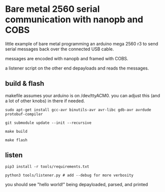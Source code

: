 # Bare metal 2560 serial communication with nanopb and COBS

little example of bare metal programming an arduino mega 2560 r3 to send serial messages back over the connected USB cable.

messages are encoded with nanopb and framed with COBS.

a listener script on the other end depayloads and reads the messages.

## build & flash

makefile assumes your arduino is on /dev/ttyACM0. you can adjust this (and a lot of other knobs) in there if needed.

```
sudo apt-get install gcc-avr binutils-avr avr-libc gdb-avr avrdude protobuf-compiler

git submodule update --init --recursive

make build

make flash
```

## listen

```
pip3 install -r tools/requirements.txt

python3 tools/listener.py # add --debug for more verbosity
```

you should see "hello world!" being depayloaded, parsed, and printed